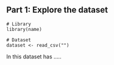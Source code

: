 ## Part 1: Explore the dataset

```
# Library
library(name)

# Dataset
dataset <- read_csv("")
```

In this dataset has .....
